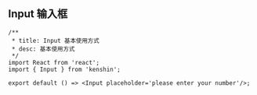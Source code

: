## Input 输入框


```tsx
/**
 * title: Input 基本使用方式
 * desc: 基本使用方式
 */
import React from 'react';
import { Input } from 'kenshin';

export default () => <Input placeholder='please enter your number'/>;
```
<API/>
